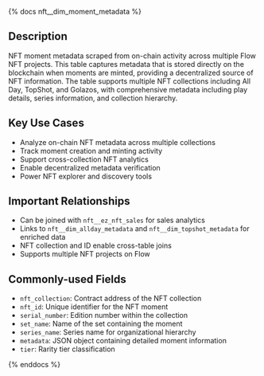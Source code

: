 {% docs nft__dim_moment_metadata %}
## Description
NFT moment metadata scraped from on-chain activity across multiple Flow NFT projects. This table captures metadata that is stored directly on the blockchain when moments are minted, providing a decentralized source of NFT information. The table supports multiple NFT collections including All Day, TopShot, and Golazos, with comprehensive metadata including play details, series information, and collection hierarchy.

## Key Use Cases
- Analyze on-chain NFT metadata across multiple collections
- Track moment creation and minting activity
- Support cross-collection NFT analytics
- Enable decentralized metadata verification
- Power NFT explorer and discovery tools

## Important Relationships
- Can be joined with `nft__ez_nft_sales` for sales analytics
- Links to `nft__dim_allday_metadata` and `nft__dim_topshot_metadata` for enriched data
- NFT collection and ID enable cross-table joins
- Supports multiple NFT projects on Flow

## Commonly-used Fields
- `nft_collection`: Contract address of the NFT collection
- `nft_id`: Unique identifier for the NFT moment
- `serial_number`: Edition number within the collection
- `set_name`: Name of the set containing the moment
- `series_name`: Series name for organizational hierarchy
- `metadata`: JSON object containing detailed moment information
- `tier`: Rarity tier classification

{% enddocs %} 